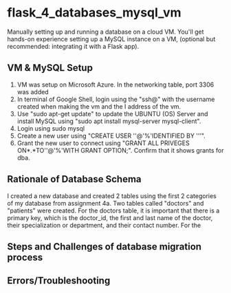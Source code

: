 # flask_4_databases_mysql_vm
Manually setting up and running a database on a cloud VM. You'll get hands-on experience setting up a MySQL instance on a VM, (optional but recommended: integrating it with a Flask app).

## VM & MySQL Setup
1. VM was setup on Microsoft Azure. In the networking table, port 3306 was added
2. In terminal of Google Shell, login using the "ssh<username>@<IP address>" with the username created when making the vm and the I address of the vm. 
3. Use "sudo apt-get update" to update the UBUNTU (OS) Server and install MySQL using "sudo apt install mysql-server mysql-client".
4. Login using sudo mysql
5. Create a new user using "CREATE USER '<user>'@'%'IDENTIFIED BY '<password>'’".
6. Grant the new user to connect using "GRANT ALL PRIVEGES ON*.*TO'<user>'@'%'WITH GRANT OPTION;". Confirm that it shows grants for dba.

## Rationale of Database Schema
I created a new database and created 2 tables using the first 2 categories of my database from assignment 4a. Two tables called "doctors" and "patients" were created. For the doctors table, it is important that there is a primary key, which is the doctor_id, the first and last name of the doctor, their specialization or department, and their contact number. For the 

## Steps and Challenges of database migration process

## Errors/Troubleshooting
